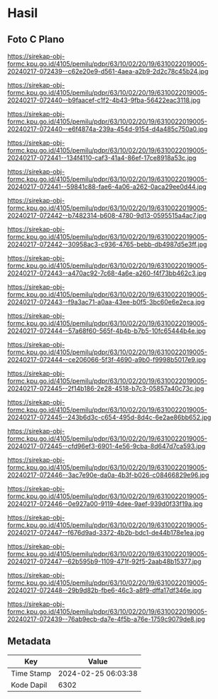 # Hasil

## Foto C Plano

https://sirekap-obj-formc.kpu.go.id/4105/pemilu/pdpr/63/10/02/20/19/6310022019005-20240217-072439--c62e20e9-d561-4aea-a2b9-2d2c78c45b24.jpg

https://sirekap-obj-formc.kpu.go.id/4105/pemilu/pdpr/63/10/02/20/19/6310022019005-20240217-072440--b9faacef-c1f2-4b43-9fba-56422eac3118.jpg

https://sirekap-obj-formc.kpu.go.id/4105/pemilu/pdpr/63/10/02/20/19/6310022019005-20240217-072440--e6f4874a-239a-454d-9154-d4a485c750a0.jpg

https://sirekap-obj-formc.kpu.go.id/4105/pemilu/pdpr/63/10/02/20/19/6310022019005-20240217-072441--134f4110-caf3-41a4-86ef-17ce8918a53c.jpg

https://sirekap-obj-formc.kpu.go.id/4105/pemilu/pdpr/63/10/02/20/19/6310022019005-20240217-072441--59841c88-fae6-4a06-a262-0aca29ee0d44.jpg

https://sirekap-obj-formc.kpu.go.id/4105/pemilu/pdpr/63/10/02/20/19/6310022019005-20240217-072442--b7482314-b608-4780-9d13-0595515a4ac7.jpg

https://sirekap-obj-formc.kpu.go.id/4105/pemilu/pdpr/63/10/02/20/19/6310022019005-20240217-072442--30958ac3-c936-4765-bebb-db4987d5e3ff.jpg

https://sirekap-obj-formc.kpu.go.id/4105/pemilu/pdpr/63/10/02/20/19/6310022019005-20240217-072443--a470ac92-7c68-4a6e-a260-f4f73bb462c3.jpg

https://sirekap-obj-formc.kpu.go.id/4105/pemilu/pdpr/63/10/02/20/19/6310022019005-20240217-072443--f9a3ac71-a0aa-43ee-b0f5-3bc60e6e2eca.jpg

https://sirekap-obj-formc.kpu.go.id/4105/pemilu/pdpr/63/10/02/20/19/6310022019005-20240217-072444--57a68f60-565f-4b4b-b7b5-10fc65444b4e.jpg

https://sirekap-obj-formc.kpu.go.id/4105/pemilu/pdpr/63/10/02/20/19/6310022019005-20240217-072444--ce206066-5f3f-4690-a9b0-f9998b5017e9.jpg

https://sirekap-obj-formc.kpu.go.id/4105/pemilu/pdpr/63/10/02/20/19/6310022019005-20240217-072445--2f14b186-2e28-4518-b7c3-05857a40c73c.jpg

https://sirekap-obj-formc.kpu.go.id/4105/pemilu/pdpr/63/10/02/20/19/6310022019005-20240217-072445--243b6d3c-c654-495d-8d4c-6e2ae86bb652.jpg

https://sirekap-obj-formc.kpu.go.id/4105/pemilu/pdpr/63/10/02/20/19/6310022019005-20240217-072445--cfd96ef3-6901-4e56-9cba-8d647d7ca593.jpg

https://sirekap-obj-formc.kpu.go.id/4105/pemilu/pdpr/63/10/02/20/19/6310022019005-20240217-072446--3ac7e90e-da0a-4b3f-b026-c08466829e96.jpg

https://sirekap-obj-formc.kpu.go.id/4105/pemilu/pdpr/63/10/02/20/19/6310022019005-20240217-072446--0e927a00-9119-4dee-9aef-939d0f33f19a.jpg

https://sirekap-obj-formc.kpu.go.id/4105/pemilu/pdpr/63/10/02/20/19/6310022019005-20240217-072447--f676d9ad-3372-4b2b-bdc1-de44b178e1ea.jpg

https://sirekap-obj-formc.kpu.go.id/4105/pemilu/pdpr/63/10/02/20/19/6310022019005-20240217-072447--62b595b9-1109-471f-92f5-2aab48b15377.jpg

https://sirekap-obj-formc.kpu.go.id/4105/pemilu/pdpr/63/10/02/20/19/6310022019005-20240217-072448--29b9d82b-fbe6-46c3-a8f9-dffa17df346e.jpg

https://sirekap-obj-formc.kpu.go.id/4105/pemilu/pdpr/63/10/02/20/19/6310022019005-20240217-072439--76ab9ecb-da7e-4f5b-a76e-1759c9079de8.jpg


## Metadata

| Key        | Value               |
| ---------- | ------------------- |
| Time Stamp | 2024-02-25 06:03:38 |
| Kode Dapil | 6302                |




